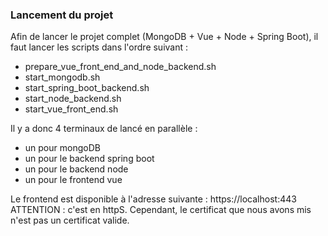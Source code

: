 ### Lancement du projet

Afin de lancer le projet complet (MongoDB + Vue + Node + Spring Boot),
il faut lancer les scripts dans l'ordre suivant :
- prepare_vue_front_end_and_node_backend.sh 
- start_mongodb.sh 
- start_spring_boot_backend.sh
- start_node_backend.sh
- start_vue_front_end.sh

Il y a donc 4 terminaux de lancé en parallèle :
- un pour mongoDB
- un pour le backend spring boot
- un pour le backend node
- un pour le frontend vue

Le frontend est disponible à l'adresse suivante : https://localhost:443  
ATTENTION : c'est en httpS. Cependant, le certificat que nous avons mis n'est pas un certificat valide.
